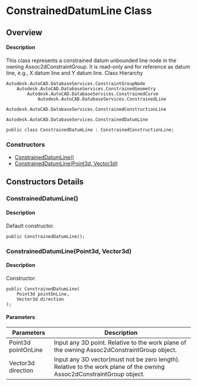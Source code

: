# ConstrainedDatumLine Class

## Overview

#### Description
This class represents a constrained datum unbounded line node in the owning Assoc2dConstraintGroup. 
It is read-only and for reference as datum line, e.g., X datum line and Y datum line.
Class Hierarchy
```text
Autodesk.AutoCAD.DatabaseServices.ConstraintGroupNode
    Autodesk.AutoCAD.DatabaseServices.ConstrainedGeometry
        Autodesk.AutoCAD.DatabaseServices.ConstrainedCurve
            Autodesk.AutoCAD.DatabaseServices.ConstrainedLine
                Autodesk.AutoCAD.DatabaseServices.ConstrainedConstructionLine
                    Autodesk.AutoCAD.DatabaseServices.ConstrainedDatumLine
```

```text
public class ConstrainedDatumLine : ConstrainedConstructionLine;
```

### Constructors

- [ConstrainedDatumLine()](#constraineddatumline())
- [ConstrainedDatumLine(Point3d, Vector3d)](#constraineddatumline(point3d,-vector3d))


## Constructors Details

### ConstrainedDatumLine()

#### Description
Default constructor.
```text
public ConstrainedDatumLine();
```

### ConstrainedDatumLine(Point3d, Vector3d)

#### Description
Constructor.
```text
public ConstrainedDatumLine(
    Point3d pointOnLine, 
    Vector3d direction
);
```

#### Parameters

| Parameters | Description |
| --- | --- |
| Point3d pointOnLine | Input any 3D point. Relative to the work plane of the owning Assoc2dConstraintGroup object. |
| Vector3d direction | Input any 3D vector(must not be zero length). Relative to the work plane of the owning Assoc2dConstraintGroup object. |
